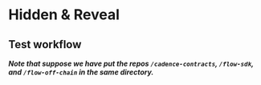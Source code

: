 # Hidden & Reveal

## Test workflow

***Note that suppose we have put the repos `/cadence-contracts`, `/flow-sdk`, and `/flow-off-chain` in the same directory.***  

